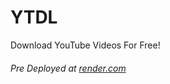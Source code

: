 # YTDL
Download YouTube Videos For Free!

###### Pre Deployed at [render.com](https://ytdonow.onrender.com/)
